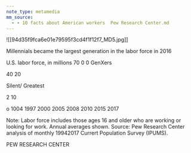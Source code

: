 ```yaml
---
note_type: metamedia
mm_source:
  - - 10 facts about American workers  Pew Research Center.md
---
```


![[94d35f9fca6e01e79595f3cd4f1f12f7_MD5.jpg]]

Millennials became the largest generation in the labor force in 2016

U.S. labor force, in millions
70
0
0
GenXers

40
20

Silent/ Greatest

2
10

o
1004 1997 2000 2005 2008 2010 2015 2017

Note: Labor force includes those ages 16 and older who are working or looking for work. Annual averages shown.
Source: Pew Research Center analysis of monthly 19942017 Currert Population Survey (IPUMS).

PEW RESEARCH CENTER

